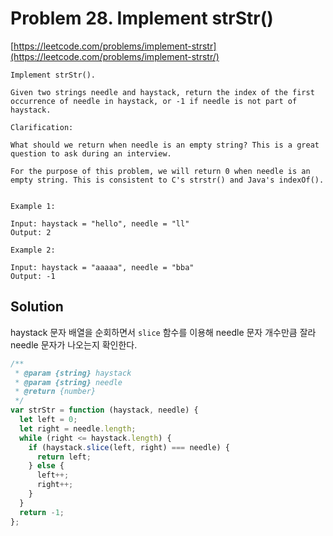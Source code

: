 # Problem 28. Implement strStr()

[https://leetcode.com/problems/implement-strstr](https://leetcode.com/problems/implement-strstr/)

```
Implement strStr().

Given two strings needle and haystack, return the index of the first occurrence of needle in haystack, or -1 if needle is not part of haystack.

Clarification:

What should we return when needle is an empty string? This is a great question to ask during an interview.

For the purpose of this problem, we will return 0 when needle is an empty string. This is consistent to C's strstr() and Java's indexOf().


Example 1:

Input: haystack = "hello", needle = "ll"
Output: 2

Example 2:

Input: haystack = "aaaaa", needle = "bba"
Output: -1
```

## Solution

haystack 문자 배열을 순회하면서 `slice` 함수를 이용해 needle 문자 개수만큼 잘라 needle 문자가 나오는지 확인한다.

```js
/**
 * @param {string} haystack
 * @param {string} needle
 * @return {number}
 */
var strStr = function (haystack, needle) {
  let left = 0;
  let right = needle.length;
  while (right <= haystack.length) {
    if (haystack.slice(left, right) === needle) {
      return left;
    } else {
      left++;
      right++;
    }
  }
  return -1;
};
```
